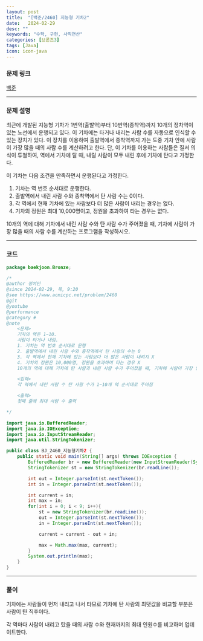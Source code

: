 ```yaml
---
layout: post
title:  "[백준/2460] 지능형 기차2"
date:   2024-02-29
desc: ""
keywords: "수학, 구현, 사칙연산"
categories: [브론즈3]
tags: [Java]
icon: icon-java
---
```


### 문제 링크
[백준](https://www.acmicpc.net/problem/2460)

---

### 문제 설명
최근에 개발된 지능형 기차가 1번역(출발역)부터 10번역(종착역)까지 10개의 정차역이 있는 노선에서 운행되고 있다. 이 기차에는 타거나 내리는 사람 수를 자동으로 인식할 수 있는 장치가 있다. 이 장치를 이용하여 출발역에서 종착역까지 가는 도중 기차 안에 사람이 가장 많을 때의 사람 수를 계산하려고 한다. 단, 이 기차를 이용하는 사람들은 질서 의식이 투철하여, 역에서 기차에 탈 때, 내릴 사람이 모두 내린 후에 기차에 탄다고 가정한다.

이 기차는 다음 조건을 만족하면서 운행된다고 가정한다.

1. 기차는 역 번호 순서대로 운행한다.
2. 출발역에서 내린 사람 수와 종착역에서 탄 사람 수는 0이다.
3. 각 역에서 현재 기차에 있는 사람보다 더 많은 사람이 내리는 경우는 없다.
4. 기차의 정원은 최대 10,000명이고, 정원을 초과하여 타는 경우는 없다.

10개의 역에 대해 기차에서 내린 사람 수와 탄 사람 수가 주어졌을 때, 기차에 사람이 가장 많을 때의 사람 수를 계산하는 프로그램을 작성하시오.

---

### 코드
```JAVA
package baekjoon.Bronze;

/*
@author 정여민
@since 2024-02-29, 목, 9:20
@see https://www.acmicpc.net/problem/2460
@git
@youtube
@performance
@category #
@note 
    <문제>
    기차의 역은 1~10.
    사람이 타거나 내림.
    1. 기차는 역 번호 순서대로 운행
    2. 출발역에서 내린 사람 수와 종착역에서 탄 사람의 수는 0
    3. 각 역에서 현재 기차에 있는 사람보다 더 많은 사람이 내리지 X
    4. 기차의 정원은 10,000명, 정원을 초과하여 타는 경우 X
    10개의 역에 대해 기차에 탄 사람과 내린 사람 수가 주어졌을 때, 기차에 사람이 가장 많을 때의 사람수 계산하는 프로그램 작성

    <입력>
    각 역에서 내린 사람 수 탄 사람 수가 1~10개 역 순서대로 주어짐

    <출력>
    첫째 줄에 최대 사람 수 출력

*/

import java.io.BufferedReader;
import java.io.IOException;
import java.io.InputStreamReader;
import java.util.StringTokenizer;

public class BJ_2460_지능형기차2 {
    public static void main(String[] args) throws IOException {
        BufferedReader br = new BufferedReader(new InputStreamReader(System.in));
        StringTokenizer st = new StringTokenizer(br.readLine());

        int out = Integer.parseInt(st.nextToken());
        int in = Integer.parseInt(st.nextToken());

        int current = in;
        int max = in;
        for(int i = 0; i < 9; i++){
            st = new StringTokenizer(br.readLine());
            out = Integer.parseInt(st.nextToken());
            in = Integer.parseInt(st.nextToken());

            current = current - out + in;

            max = Math.max(max, current);
        }
        System.out.println(max);
    }
}

```

---
### 풀이
기차에는 사람들이 먼저 내리고 나서 타므로 기차에 탄 사람의 최댓값을 비교할 부분은 사람이 탄 직후이다.

각 역마다 사람이 내리고 탔을 때의 사람 수와 현재까지의 최대 인원수를 비교하며 업데이트한다.
